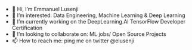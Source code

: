 - 👋 Hi, I’m Emmanuel Lusenji
- 👀 I’m interested: Data Engineering, Machine Learning & Deep Learning
- 🌱 I’m currently working on the DeepLearning.AI TensorFlow Developer Certification
- 💞️ I’m looking to collaborate on: ML jobs/ Open Source Projects
- 📫 How to reach me: ping me on twitter @elusenji

<!---
elusenji/elusenji is a ✨ special ✨ repository because its `README.md` (this file) appears on your GitHub profile.
You can click the Preview link to take a look at your changes.
--->
